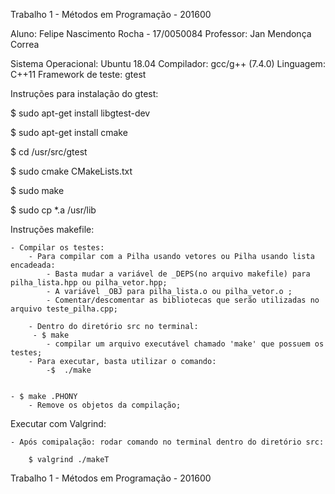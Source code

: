 Trabalho 1 - Métodos em Programação - 201600

Aluno: Felipe Nascimento Rocha - 17/0050084
Professor: Jan Mendonça Correa

Sistema Operacional: Ubuntu 18.04
Compilador: gcc/g++ (7.4.0)
Linguagem: C++11
Framework de teste: gtest

Instruções para instalação do gtest:

$ sudo apt-get install libgtest-dev

$ sudo apt-get install cmake

$ cd /usr/src/gtest

$ sudo cmake CMakeLists.txt

$ sudo make

$ sudo cp *.a /usr/lib

Instruções makefile:

    - Compilar os testes:
        - Para compilar com a Pilha usando vetores ou Pilha usando lista encadeada:
            - Basta mudar a variável de _DEPS(no arquivo makefile) para pilha_lista.hpp ou pilha_vetor.hpp;
            - A variável _OBJ para pilha_lista.o ou pilha_vetor.o ;
            - Comentar/descomentar as bibliotecas que serão utilizadas no arquivo teste_pilha.cpp;

        - Dentro do diretório src no terminal:
         - $ make
            - compilar um arquivo executável chamado 'make' que possuem os testes;
        - Para executar, basta utilizar o comando:
            -$  ./make


    - $ make .PHONY
        - Remove os objetos da compilação;

Executar com Valgrind: 

    - Após comipalação: rodar comando no terminal dentro do diretório src:
    
        $ valgrind ./makeT
        
    
   Trabalho 1 - Métodos em Programação - 201600
